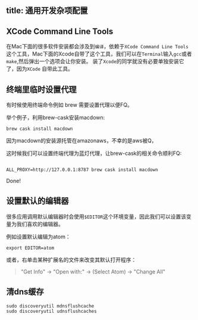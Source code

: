 title: 通用开发杂项配置
---

## XCode Command Line Tools

在Mac下面的很多软件安装都会涉及到`编译`，依赖于`XCode Command Line Tools`这个工具，Mac下面的Xcode自带了这个工具，我们可以在`Terminal`输入`gcc`或者`make`,然后弹出一个选项会让你安装。
装了`Xcode`的同学就没有必要单独安装它了，因为`XCode` 自带此工具。

## 终端里临时设置代理

有时候使用终端命令例如 brew 需要设置代理以便FQ。

举个例子，利用brew-cask安装macdown:

```
brew cask install macdown
```

因为macdown的安装源托管在amazonaws，不幸的是aws被Q，

这时候我们可以设置终端代理为蓝灯代理，让brew-cask的相关命令顺利FQ:

```

ALL_PROXY=http://127.0.0.1:8787 brew cask install macdown

```

Done!

## 设置默认的编辑器

很多应用调用默认编辑器时会使用`$EDITOR`这个环境变量，因此我们可以设置该变量为我们喜欢的编辑器。

例如设置默认编辑为atom：

```
export EDITOR=atom
```

或者，右单击某种扩展名的文件来改变其默认打开程序：

> "Get Info" -> "Open with:" -> (Select Atom) -> "Change All"

## 清dns缓存

```
sudo discoveryutil mdnsflushcache
sudo discoveryutil udnsflushcaches
```
